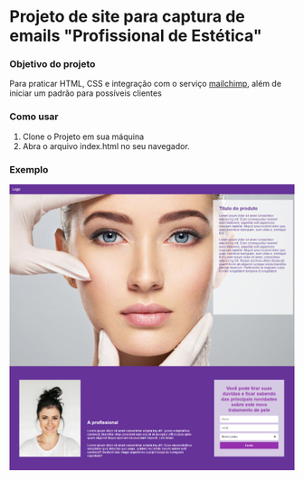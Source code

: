 # Projeto de site para captura de emails "Profissional de Estética"


<h3> Objetivo do projeto </h3>

Para praticar HTML, CSS e integração com o serviço [mailchimp](https://mailchimp.com/), além de iniciar um padrão para possíveis clientes


<h3>Como usar</h3>

1. Clone o Projeto em sua máquina
2. Abra o arquivo index.html no seu navegador.


<h3>Exemplo</h3>

<img src="https://github.com/ERaines/PROJETO-SITE-ESTETICA/blob/main/imagens/print.png" alt="print" width="700"/>


